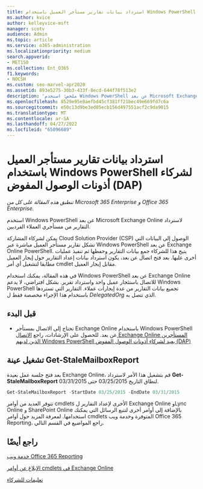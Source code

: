 ```yaml
---
title: استرداد بيانات تقارير مستأجر العميل باستخدام Windows PowerShell لشركاء DAP
ms.author: kvice
author: kelleyvice-msft
manager: scotv
audience: Admin
ms.topic: article
ms.service: o365-administration
ms.localizationpriority: medium
search.appverid:
- MET150
ms.collection: Ent_O365
f1.keywords:
- NOCSH
ms.custom: seo-marvel-apr2020
ms.assetid: 893e5275-30b3-433f-8ecd-644f78f513e2
description: 'ملخص: استخدم Windows PowerShell عن بعد Microsoft Exchange Online لاسترداد التقارير من مستأجري العملاء الفرديين.'
ms.openlocfilehash: 8529e95e8aefbd45cf381ff21bec49e669fd7c6a
ms.sourcegitcommit: e50c13d9be3ed05ecb156d497551acf2c9da9015
ms.translationtype: MT
ms.contentlocale: ar-SA
ms.lasthandoff: 04/27/2022
ms.locfileid: "65096689"
---
```

# <a name="retrieve-customer-tenant-reporting-data-with-windows-powershell-for-delegated-access-permissions-dap-partners"></a>استرداد بيانات تقارير مستأجر العميل باستخدام Windows PowerShell لشركاء أذونات الوصول المفوض (DAP)

*تنطبق هذه المقالة على كل من Microsoft 365 Enterprise و Office 365 Enterprise.*

استخدم Windows PowerShell عن بعد Microsoft Exchange Online لاسترداد التقارير من مستأجري العملاء الفرديين.

يمكن لشركاء المشاركة Cloud Solution Provider (CSP) الوصول إلى البيانات التي تشكل تقارير مستأجر العميل مباشرة عبر Windows PowerShell عن بعد Exchange Online PowerShell. يتيح هذا للشركاء جمع بيانات التقارير وحفظها ثم تنفيذ عمليات أخرى عليها. بعد فتح اتصال عن بعد، يكون استرداد بيانات إعداد التقارير حول إيجار العميل مطابقا لتشغيل أي أمر cmdlet مقابل إيجار العميل.

في هذه المقالة، يمكنك استخدام Windows PowerShell عن بعد Exchange Online للاتصال باستئجار عميل واحد واسترداد تقرير. بشكل افتراضي، لا يدعم Windows PowerShell تجميع بيانات التقارير من عدة إيجارات عملاء. التقارير التي تستردها باستخدام هذا الإجراء مخصصة فقط ل  _DelegatedOrg_ الذي تتصل به.

## <a name="before-you-begin"></a>قبل البدء

- تحتاج إلى الاتصال بمستأجر Exchange Online باستخدام Windows PowerShell عن بعد. للحصول على الإرشادات، راجع [الاتصال Exchange Online المستأجرين الذين لديهم Windows PowerShell بعيد لشركاء أذونات الوصول المفوض (DAP)](/powershell/exchange/connect-to-exchange-online-powershell)

## <a name="run-the-get-stalemailboxreport-sample"></a>تشغيل عينة Get-StaleMailboxReport

بعد فتح جلسة عمل بعيدة Exchange Online، قم بتشغيل هذا الأمر لاسترداد **Get-StaleMailboxReport** لنطاق التاريخ 03/25/2015 حتى 03/31/2015.

```powershell
Get-StaleMailboxReport -StartDate 03/25/2015 -EndDate 03/31/2015
```

تتوفر العديد من أوامر cmdlets الأخرى لإعداد التقارير ل Exchange Online وLync Online و SharePoint Online بالإضافة إلى أوامر أخرى لتتبع الرسائل التي يمكنك استخدامها. لمعرفة المزيد حول أوامر cmdlets المتوفرة وخدمة ويب Office 365 Reporting، راجع المواضيع في القسم التالي.

## <a name="see-also"></a>راجع أيضًا

[خدمة ويب Office 365 Reporting](/previous-versions/office/developer/o365-enterprise-developers/jj984325(v=office.15))

[الإبلاغ عن أوامر cmdlets في Exchange Online](/powershell/module/exchange/get-csclientdevicedetailreport)

[تعليمات للشركاء](https://go.microsoft.com/fwlink/p/?LinkID=533477)
